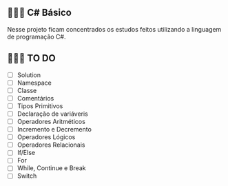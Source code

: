 ## 🧗🏾‍♀️ C# Básico

Nesse projeto ficam concentrados os estudos feitos utilizando a linguagem de programação C#.

## 👩🏽‍💻 TO DO
 - [ ] Solution
 - [ ] Namespace
 - [ ] Classe
 - [ ] Comentários
 - [ ] Tipos Primitivos
 - [ ] Declaração de variáveris
 - [ ] Operadores Aritméticos
 - [ ] Incremento e Decremento
 - [ ] Operadores Lógicos
 - [ ] Operadores Relacionais
 - [ ] If/Else
 - [ ] For
 - [ ] While, Continue e Break
 - [ ] Switch

